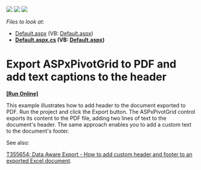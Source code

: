 <!-- default badges list -->
![](https://img.shields.io/endpoint?url=https://codecentral.devexpress.com/api/v1/VersionRange/128577104/18.2.4%2B)
[![](https://img.shields.io/badge/Open_in_DevExpress_Support_Center-FF7200?style=flat-square&logo=DevExpress&logoColor=white)](https://supportcenter.devexpress.com/ticket/details/E1188)
[![](https://img.shields.io/badge/📖_How_to_use_DevExpress_Examples-e9f6fc?style=flat-square)](https://docs.devexpress.com/GeneralInformation/403183)
<!-- default badges end -->
<!-- default file list -->
*Files to look at*:

* [Default.aspx](./CS/Default.aspx) (VB: [Default.aspx](./VB/Default.aspx))
* **[Default.aspx.cs](./CS/Default.aspx.cs) (VB: [Default.aspx](./VB/Default.aspx))**
<!-- default file list end -->
# Export ASPxPivotGrid to PDF and add text captions to the header
<!-- run online -->
**[[Run Online]](https://codecentral.devexpress.com/e1188/)**
<!-- run online end -->


This example illustrates how to add header to the document exported to PDF.
Run the project and click the Export button. The ASPxPivotGrid control exports its content to the PDF file, adding two lines of text to the document's header. The same approach enables you to add a custom text to the document's footer.

See also:

<a href="https://www.devexpress.com/Support/Center/p/T355654">T355654: Data Aware Export - How to add custom header and footer to an exported Excel document</a>.
